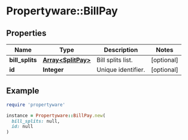 # Propertyware::BillPay

## Properties

| Name | Type | Description | Notes |
| ---- | ---- | ----------- | ----- |
| **bill_splits** | [**Array&lt;SplitPay&gt;**](SplitPay.md) | Bill splits list. | [optional] |
| **id** | **Integer** | Unique identifier. | [optional] |

## Example

```ruby
require 'propertyware'

instance = Propertyware::BillPay.new(
  bill_splits: null,
  id: null
)
```

